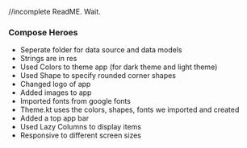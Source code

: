 //incomplete ReadME. Wait.

### Compose Heroes

- Seperate folder for data source and data models
- Strings are in res
- Used Colors to theme app (for dark theme and light theme)
- Used Shape to specify rounded corner shapes
- Changed logo of app
- Added images to app
- Imported fonts from google fonts
- Theme.kt uses the colors, shapes, fonts we imported and created
- Added a top app bar
- Used Lazy Columns to display items
- Responsive to different screen sizes

